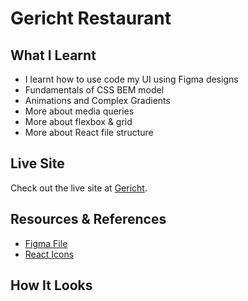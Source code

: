 # Gericht Restaurant

## What I Learnt
- I learnt how to use code my UI using Figma designs
- Fundamentals of CSS BEM model
- Animations and Complex Gradients
- More about media queries  
- More about flexbox & grid
- More about React file structure

## Live Site
Check out the live site at [Gericht](https://gericht-restaurant-app.herokuapp.com/).
## Resources & References
- [Figma File](https://www.figma.com/file/yvClSI9AZBRX8UaaGEByF3/Modern-Ui%2FUx%3A-Gericht?node-id=53%3A2)
- [React Icons](https://react-icons.github.io/react-icons/)


## How It Looks
